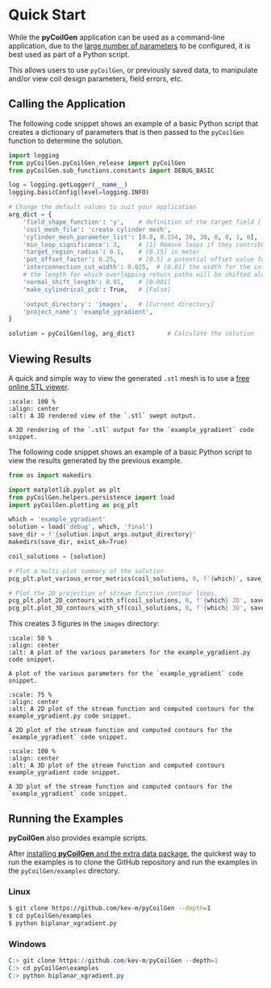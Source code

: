 # Quick Start

While the **pyCoilGen** application can be used as a command-line application, due to the [large number of parameters](./configuration.md) to be configured, it is best used as part of a Python script. 

This allows users to use `pyCoilGen`, or previously saved data, to manipulate and/or view coil design parameters, field errors, etc.

## Calling the Application

The following code snippet shows an example of a basic Python script that creates a dictionary of parameters that is then passed to the `pyCoilGen` function to determine the solution.


```python
import logging 
from pyCoilGen.pyCoilGen_release import pyCoilGen
from pyCoilGen.sub_functions.constants import DEBUG_BASIC

log = logging.getLogger(__name__)
logging.basicConfig(level=logging.INFO)

# Change the default values to suit your application
arg_dict = {
    'field_shape_function': 'y',    # definition of the target field ['x']
    'coil_mesh_file': 'create cylinder mesh',
    'cylinder_mesh_parameter_list': [0.8, 0.154, 30, 30, 0, 0, 1, 0],
    'min_loop_significance': 3,     # [1] Remove loops if they contribute less than 3% to the target field.
    'target_region_radius': 0.1,    # [0.15] in meter
    'pot_offset_factor': 0.25,      # [0.5] a potential offset value for the minimal and maximal contour potential
    'interconnection_cut_width': 0.025,  # [0.01] the width for the interconnections are interconnected; in meter
    # the length for which overlapping return paths will be shifted along the surface normals; in meter
    'normal_shift_length': 0.01,    # [0.001]
    'make_cylindrical_pcb': True,   # [False]

    'output_directory': 'images',   # [Current directory]
    'project_name': 'example_ygradient',
}

solution = pyCoilGen(log, arg_dict)         # Calculate the solution
```


## Viewing Results

A quick and simple way to view the generated `.stl` mesh is to use a [free online STL viewer](https://www.viewstl.com/).
```{figure} figures/mesh_example_gradient_3D.png
:scale: 100 %
:align: center
:alt: A 3D rendered view of the `.stl` swept output.

A 3D rendering of the `.stl` output for the `example_ygradient` code snippet.
```

The following code snippet shows an example of a basic Python script to view the results generated by the previous example.

```python
from os import makedirs

import matplotlib.pyplot as plt
from pyCoilGen.helpers.persistence import load
import pyCoilGen.plotting as pcg_plt

which = 'example_ygradient'
solution = load('debug', which, 'final')
save_dir = f'{solution.input_args.output_directory}'
makedirs(save_dir, exist_ok=True)

coil_solutions = [solution]

# Plot a multi-plot summary of the solution
pcg_plt.plot_various_error_metrics(coil_solutions, 0, f'{which}', save_dir=save_dir)

# Plot the 2D projection of stream function contour loops.
pcg_plt.plot_2D_contours_with_sf(coil_solutions, 0, f'{which} 2D', save_dir=save_dir)
pcg_plt.plot_3D_contours_with_sf(coil_solutions, 0, f'{which} 3D', save_dir=save_dir)
```

This creates 3 figures in the `images` directory:
```{figure} figures/plot_errors_example_ygradient.png
:scale: 50 %
:align: center
:alt: A plot of the various parameters for the example_ygradient.py code snippet.

A plot of the various parameters for the `example_ygradient` code snippet.
```

```{figure} figures/plot_example_ygradient_2D.png
:scale: 75 %
:align: center
:alt: A 2D plot of the stream function and computed contours for the example_ygradient.py code snippet.

A 2D plot of the stream function and computed contours for the `example_ygradient` code snippet.
```
```{figure} figures/plot_example_ygradient_3D.png
:scale: 100 %
:align: center
:alt: A 3D plot of the stream function and computed contours example_ygradient code snippet.

A 3D plot of the stream function and computed contours for the `example_ygradient` code snippet.
```


## Running the Examples

**pyCoilGen** also provides example scripts.

After [installing **pyCoilGen** and the extra data package](./installation.md#installation), the quickest way to run
the examples is to clone the GitHub repository and run the examples in the `pyCoilGen/examples` directory.

### Linux
```bash
$ git clone https://github.com/kev-m/pyCoilGen --depth=1
$ cd pyCoilGen/examples
$ python biplanar_xgradient.py
```

### Windows
```powershell
C:> git clone https://github.com/kev-m/pyCoilGen --depth=1
C:> cd pyCoilGen\examples
C:> python biplanar_xgradient.py
```